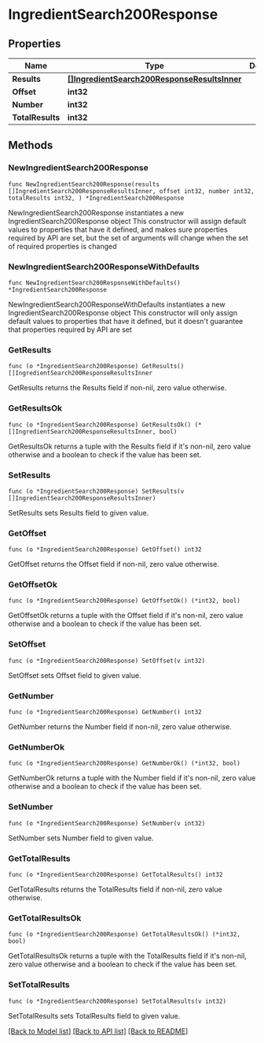 # IngredientSearch200Response

## Properties

Name | Type | Description | Notes
------------ | ------------- | ------------- | -------------
**Results** | [**[]IngredientSearch200ResponseResultsInner**](IngredientSearch200ResponseResultsInner.md) |  | 
**Offset** | **int32** |  | 
**Number** | **int32** |  | 
**TotalResults** | **int32** |  | 

## Methods

### NewIngredientSearch200Response

`func NewIngredientSearch200Response(results []IngredientSearch200ResponseResultsInner, offset int32, number int32, totalResults int32, ) *IngredientSearch200Response`

NewIngredientSearch200Response instantiates a new IngredientSearch200Response object
This constructor will assign default values to properties that have it defined,
and makes sure properties required by API are set, but the set of arguments
will change when the set of required properties is changed

### NewIngredientSearch200ResponseWithDefaults

`func NewIngredientSearch200ResponseWithDefaults() *IngredientSearch200Response`

NewIngredientSearch200ResponseWithDefaults instantiates a new IngredientSearch200Response object
This constructor will only assign default values to properties that have it defined,
but it doesn't guarantee that properties required by API are set

### GetResults

`func (o *IngredientSearch200Response) GetResults() []IngredientSearch200ResponseResultsInner`

GetResults returns the Results field if non-nil, zero value otherwise.

### GetResultsOk

`func (o *IngredientSearch200Response) GetResultsOk() (*[]IngredientSearch200ResponseResultsInner, bool)`

GetResultsOk returns a tuple with the Results field if it's non-nil, zero value otherwise
and a boolean to check if the value has been set.

### SetResults

`func (o *IngredientSearch200Response) SetResults(v []IngredientSearch200ResponseResultsInner)`

SetResults sets Results field to given value.


### GetOffset

`func (o *IngredientSearch200Response) GetOffset() int32`

GetOffset returns the Offset field if non-nil, zero value otherwise.

### GetOffsetOk

`func (o *IngredientSearch200Response) GetOffsetOk() (*int32, bool)`

GetOffsetOk returns a tuple with the Offset field if it's non-nil, zero value otherwise
and a boolean to check if the value has been set.

### SetOffset

`func (o *IngredientSearch200Response) SetOffset(v int32)`

SetOffset sets Offset field to given value.


### GetNumber

`func (o *IngredientSearch200Response) GetNumber() int32`

GetNumber returns the Number field if non-nil, zero value otherwise.

### GetNumberOk

`func (o *IngredientSearch200Response) GetNumberOk() (*int32, bool)`

GetNumberOk returns a tuple with the Number field if it's non-nil, zero value otherwise
and a boolean to check if the value has been set.

### SetNumber

`func (o *IngredientSearch200Response) SetNumber(v int32)`

SetNumber sets Number field to given value.


### GetTotalResults

`func (o *IngredientSearch200Response) GetTotalResults() int32`

GetTotalResults returns the TotalResults field if non-nil, zero value otherwise.

### GetTotalResultsOk

`func (o *IngredientSearch200Response) GetTotalResultsOk() (*int32, bool)`

GetTotalResultsOk returns a tuple with the TotalResults field if it's non-nil, zero value otherwise
and a boolean to check if the value has been set.

### SetTotalResults

`func (o *IngredientSearch200Response) SetTotalResults(v int32)`

SetTotalResults sets TotalResults field to given value.



[[Back to Model list]](../README.md#documentation-for-models) [[Back to API list]](../README.md#documentation-for-api-endpoints) [[Back to README]](../README.md)


